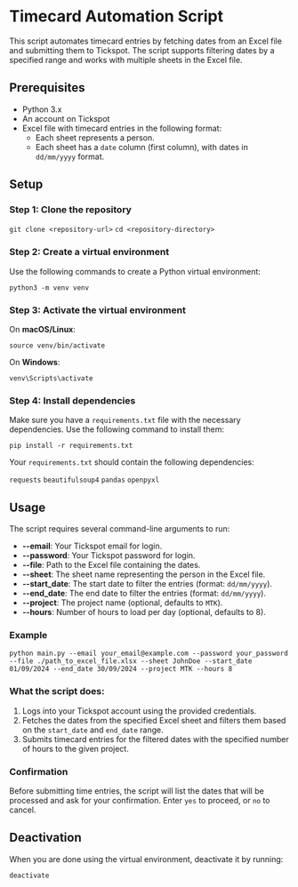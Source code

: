 
# Timecard Automation Script

This script automates timecard entries by fetching dates from an Excel file and submitting them to Tickspot. The script supports filtering dates by a specified range and works with multiple sheets in the Excel file.

## Prerequisites

- Python 3.x
- An account on Tickspot
- Excel file with timecard entries in the following format:
  - Each sheet represents a person.
  - Each sheet has a `date` column (first column), with dates in `dd/mm/yyyy` format.

## Setup

### Step 1: Clone the repository

`git clone <repository-url>`
`cd <repository-directory>`

### Step 2: Create a virtual environment

Use the following commands to create a Python virtual environment:

`python3 -m venv venv`

### Step 3: Activate the virtual environment

On **macOS/Linux**:

`source venv/bin/activate`

On **Windows**:

`venv\Scripts\activate`

### Step 4: Install dependencies

Make sure you have a `requirements.txt` file with the necessary dependencies. Use the following command to install them:

`pip install -r requirements.txt`

Your `requirements.txt` should contain the following dependencies:

`requests`
`beautifulsoup4`
`pandas`
`openpyxl`

## Usage

The script requires several command-line arguments to run:

- **--email**: Your Tickspot email for login.
- **--password**: Your Tickspot password for login.
- **--file**: Path to the Excel file containing the dates.
- **--sheet**: The sheet name representing the person in the Excel file.
- **--start_date**: The start date to filter the entries (format: `dd/mm/yyyy`).
- **--end_date**: The end date to filter the entries (format: `dd/mm/yyyy`).
- **--project**: The project name (optional, defaults to `MTK`).
- **--hours**: Number of hours to load per day (optional, defaults to 8).

### Example

`python main.py --email your_email@example.com --password your_password --file ./path_to_excel_file.xlsx --sheet JohnDoe --start_date 01/09/2024 --end_date 30/09/2024 --project MTK --hours 8`

### What the script does:

1. Logs into your Tickspot account using the provided credentials.
2. Fetches the dates from the specified Excel sheet and filters them based on the `start_date` and `end_date` range.
3. Submits timecard entries for the filtered dates with the specified number of hours to the given project.

### Confirmation

Before submitting time entries, the script will list the dates that will be processed and ask for your confirmation. Enter `yes` to proceed, or `no` to cancel.

## Deactivation

When you are done using the virtual environment, deactivate it by running:

`deactivate`
